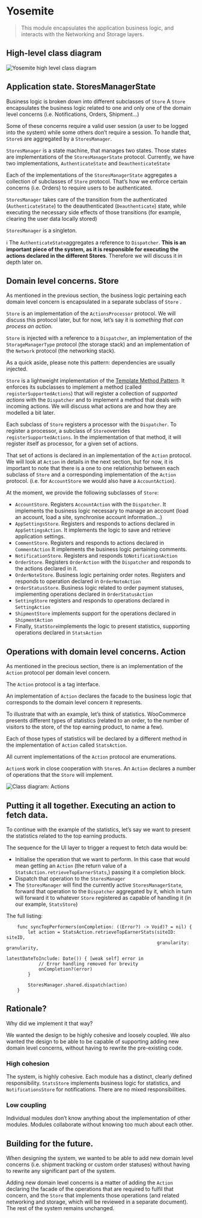 # Yosemite
> This module encapsulates the application business logic, and interacts with the Networking and Storage layers.   

## High-level class diagram
![Yosemite high level class diagram](images/yosemite_general.png)

## Application state. StoresManagerState
Business logic is broken down into different subclasses of   `Store`   A `Store` encapsulates the business logic related to one and only one of the domain level concerns (i.e. Notifications, Orders, Shipment…)

Some of these concerns require a valid user session (a user to be logged into the system) while some others don’t require a session.  To handle that, `Store`s are aggregated by a `StoresManager`.

`StoresManager` is a state machine, that manages two states. Those states are implementations of the `StoresManagerState` protocol. Currently, we have two implementations, `AuthenticateState` and `DeauthenticateState`

Each of the implementations of the `StoresManagerState` aggregates a collection of subclasses of `Store` protocol. That’s how we enforce certain concerns (i.e. Orders) to require users to be authenticated.

`StoresManager` takes care of the transition from the authenticated (`AuthenticateState`) to the deauthenticated (`Deauthenticate`) state, while executing the necessary side effects of those transitions (for example, clearing the user data locally stored)

`StoresManager` is a singleton. 

ℹ️ The `AuthenticateState`aggregates a reference to `Dispatcher`. **This is an important piece of the system, as it is responsible for executing the actions declared in the different Stores**. Therefore we will discuss it in depth later on.

## Domain level concerns. Store
As mentioned in the previous section, the business logic pertaining each domain level concern is encapsulated in a separate subclass of `Store` .

`Store` is an implementation of the `ActionsProcessor` protocol. We will discuss this protocol later, but for now, let’s say it is _something that can process an action_.

`Store` is injected with a reference to a `Dispatcher`, an implementation of the  `StorageManagerType`  protocol (the storage stack) and an implementation of the `Network` protocol (the networking stack).

As a quick aside, please note this pattern: dependencies are usually injected.

`Store` is a lightweight implementation of the [Template Method Pattern](https://en.wikipedia.org/wiki/Template_method_pattern). It enforces its subclasses to implement a method  (called `registerSupportedActions`) that will register a collection of _supported actions_ with the `Dispatcher` and to implement a method that deals with incoming actions.  We will discuss what actions are and how they are modelled a bit later.

Each subclass of `Store` registers a processor with the `Dispatcher`. To register a processor, a subclass of `Store`overrides `registerSupportedActions`. In the implementation of that method, it will register itself as processor, for a given set of actions.

That set of actions is declared in an implementation of the `Action` protocol. We will look at `Action` in details in the next section, but for now,  it is important to note that there is a one to one relationship between each subclass of `Store` and a corresponding implementation of the `Action` protocol. (i.e. for `AccountStore` we would also have a `AccountAction`).

At the moment, we provide the following subclasses of `Store`:
* `AccountStore`. Registers `AccountAction` with the `Dispatcher`.  It implements the business logic necessary to manage an account (load an account, load a site, synchronise account information…)
* `AppSettingsStore`. Registers and responds to actions declared in `AppSettingsAction`. It implements the logic to save and retrieve application settings.
* `CommentStore`.  Registers and responds to actions declared in `CommentAction` It implements the business logic pertaining comments.
* `NotificationStore`. Registers  and responds to`NotificationAction` 
* `OrderStore`. Registers `OrderAction` with the `Dispatcher` and responds to the actions declared in it.
* `OrderNoteStore`. Business logic pertaining order notes. Registers and responds to operation declared in `OrderNoteAction`
* `OrderStatusStore`. Business logic related to order payment statuses, implementing operations declared in `OrderStatusAction`
* `SettingStore` registers and responds to operations declared in `SettingAction`
* `ShipmentStore` implements support for the operations declared in `ShipmentAction`
* Finally, `StatStore`implements the logic to present statistics, supporting operations declared in `StatsAction`

## Operations with domain level concerns. Action
As mentioned in the precious section, there is an implementation of the `Action` protocol per domain level concern. 

The `Action` protocol is a tag interface. 

An implementation of `Action` declares the facade to the business logic that corresponds to the domain level concern it represents. 

To illustrate that with an example, let’s think of statistics. WooCommerce presents different types of statistics (related to an order, to the number of visitors to the store, of the top earning product, to name a few).

Each of those types of statistics will be declared by a different method in the implementation of `Action` called `StatsAction`.

All current implementations of the `Action` protocol are enumerations.

`Action`s work in close cooperation with `Store`s. An `Action` declares a number of operations that the `Store` will implement.

![Class diagram: Actions](images/yosemite_actions.png)

## Putting it all together. Executing an action to fetch data.
To continue with the example of the statistics, let’s say we want to present the statistics related to the top earning products.

The sequence for the UI layer to trigger a request to fetch data would be:
* Initialise the operation that we want to perform. In this case that would mean getting an `Action` (the return value of a `StatsAction.retrieveTopEarnerStats`,) passing it a completion block.
* Dispatch that operation to the `StoresManager`
* The `StoresManager` will find the currently active `StoresManagerState`, forward that operation to the `Dispatcher` aggregated by it, which in turn will forward it to whatever `Store` registered as capable of handling it (in our example, `StatsStore`)

The full listing:
```
    func syncTopPerformers(onCompletion: ((Error?) -> Void)? = nil) {
        let action = StatsAction.retrieveTopEarnerStats(siteID: siteID,
                                                        granularity: granularity,
                                                        latestDateToInclude: Date()) { [weak self] error in
			// Error handling removed for brevity
            onCompletion?(error)
        }

        StoresManager.shared.dispatch(action)
    }
```

## Rationale?
Why did we implement it that way?

We wanted the design to be highly cohesive and loosely coupled. We also wanted the design to be able to be capable of supporting adding new domain level concerns, without having to rewrite the pre-existing code.

### High cohesion
The system, is highly cohesive. Each module has a distinct, clearly defined responsibility. `StatsStore` implements business logic for statistics, and `NotificationsStore` for notifications. There are no mixed responsibilities.

### Low coupling
Individual modules don’t know anything about the implementation of other modules. Modules collaborate without knowing too much about each other.

## Building for the future.
When designing the system, we wanted to be able to add new domain level concerns (i.e. shipment tracking or custom order statuses) without having to rewrite any significant part of the system.

Adding new domain level concerns is a matter of adding  the `Action` declaring the facade of the operations that are required to fulfil that concern, and the `Store` that implements those operations (and related networking and storage, which will be reviewed in a separate document). The rest of the system remains unchanged.
